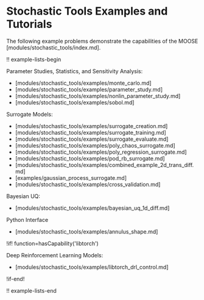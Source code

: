 # Stochastic Tools Examples and Tutorials

The following example problems demonstrate the capabilities of the MOOSE [modules/stochastic_tools/index.md].

!! example-lists-begin

Parameter Studies, Statistics, and Sensitivity Analysis:

- [modules/stochastic_tools/examples/monte_carlo.md]
- [modules/stochastic_tools/examples/parameter_study.md]
- [modules/stochastic_tools/examples/nonlin_parameter_study.md]
- [modules/stochastic_tools/examples/sobol.md]

Surrogate Models:

- [modules/stochastic_tools/examples/surrogate_creation.md]
- [modules/stochastic_tools/examples/surrogate_training.md]
- [modules/stochastic_tools/examples/surrogate_evaluate.md]
- [modules/stochastic_tools/examples/poly_chaos_surrogate.md]
- [modules/stochastic_tools/examples/poly_regression_surrogate.md]
- [modules/stochastic_tools/examples/pod_rb_surrogate.md]
- [modules/stochastic_tools/examples/combined_example_2d_trans_diff.md]
- [examples/gaussian_process_surrogate.md]
- [modules/stochastic_tools/examples/cross_validation.md]

Bayesian UQ:

- [modules/stochastic_tools/examples/bayesian_uq_1d_diff.md]

Python Interface

- [modules/stochastic_tools/examples/annulus_shape.md]

!if! function=hasCapability('libtorch')

Deep Reinforcement Learning Models:

- [modules/stochastic_tools/examples/libtorch_drl_control.md]

!if-end!

!! example-lists-end
